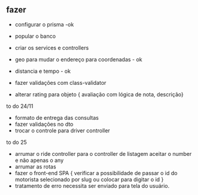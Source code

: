 ## fazer 

- configurar o prisma -ok
- popular o banco
- criar os services e controllers 
- geo para mudar o endereço para coordenadas - ok
- distancia e tempo - ok 
- fazer validações com class-validator

- alterar rating para objeto { avaliação com lógica de nota, descrição}

to do 24/11

- formato de entrega das consultas
- fazer validações no dto
- trocar o controle para driver controller
    

to do 25

- arrumar o ride controller para o controller de listagem aceitar o number e não apenas o any
- arrumar as rotas
- fazer o front-end SPA {
    verificar a possibilidade de passar o id do motorista selecionado por slug ou colocar para digitar o id
}
- tratamento de erro necessita ser enviado para tela do usuário.